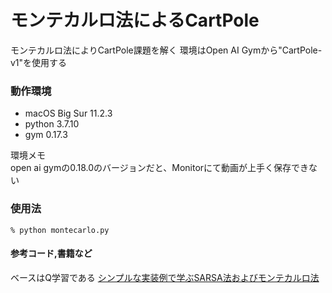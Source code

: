 # モンテカルロ法によるCartPole

モンテカルロ法によりCartPole課題を解く
環境はOpen AI Gymから"CartPole-v1"を使用する

### 動作環境
- macOS Big Sur 11.2.3
- python 3.7.10
- gym 0.17.3

環境メモ  
open ai gymの0.18.0のバージョンだと、Monitorにて動画が上手く保存できない

### 使用法
```zsh:
% python montecarlo.py
```

#### 参考コード,書籍など
ベースはQ学習である
[シンプルな実装例で学ぶSARSA法およびモンテカルロ法](https://qiita.com/sugulu_Ogawa_ISID/items/7a14117bbd3d926eb1f2)
